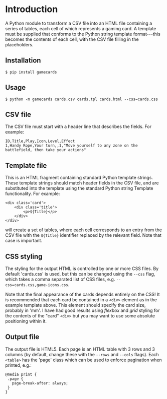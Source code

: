 # Introduction

A Python module to transform a CSV file into an HTML file containing a series of tables, each cell of which represents a gaming card. A template must be supplied that conforms to the Python string template format---this becomes the contents of each cell, with the CSV file filling in the placeholders.

## Installation

```
$ pip install gamecards
```

## Usage

```
$ python -m gamecards cards.csv cards.tpl cards.html --css=cards.css
```

## CSV file

The CSV file must start with a header line that describes the fields. For example:

```
ID,Title,Play,Icon,Level,Effect
1,Handy Rope,Your turn,,1,"Move yourself to any zone on the battlefield, then take your actions"
```

## Template file

This is an HTML fragment containing standard Python template strings. These template strings should match header fields in the CSV file, and are substituted into the template using the standard Python string Template functionality. For example:

```
<div class='card'>
    <div class='title'>
        <p>${Title}</p>
    </div>
</div>
```

will create a set of tables, where each cell corresponds to an entry from the CSV file with the `${Title}` identifier replaced by the relevant field. Note that case is important.

## CSS styling

The styling for the output HTML is controlled by one or more CSS files. By default 'cards.css' is used, but this can be changed using the `--css` flag, which takes a comma separated list of CSS files, e.g. `--css=cards.css,game-icons.css`.

Note that the final appearance of the cards depends entirely on the CSS! It is recommended that each card be contained in a `<div>` element as in the example template above. This element should specify the card size, probably in 'mm'. I have had good results using *flexbox* and *grid* styling for the contents of the "card" `<div>` but you may want to use some absolute positioning within it.

## Output file

The output file is HTML5. Each page is an HTML table with 3 rows and 3 columns (by default, change these with the `--rows` and `--cols` flags). Each `<table>` has the 'page' class which can be used to enforce pagination when printed, e.g.:

```
@media print {
 .page {
   page-break-after: always;
 }
}
```


